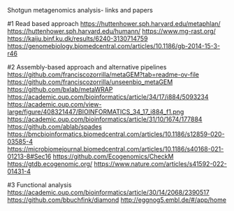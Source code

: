 Shotgun metagenomics analysis- links and papers

#1 Read based approach
https://huttenhower.sph.harvard.edu/metaphlan/
https://huttenhower.sph.harvard.edu/humann/
https://www.mg-rast.org/
https://kaiju.binf.ku.dk/results/6240-3130714759
https://genomebiology.biomedcentral.com/articles/10.1186/gb-2014-15-3-r46


#2 Assembly-based approach and alternative pipelines
https://github.com/franciscozorrilla/metaGEM?tab=readme-ov-file
https://github.com/franciscozorrilla/unseenbio_metaGEM
https://github.com/bxlab/metaWRAP
https://academic.oup.com/bioinformatics/article/34/17/i884/5093234
https://academic.oup.com/view-large/figure/408321447/BIOINFORMATICS_34_17_i884_f1.png
https://academic.oup.com/bioinformatics/article/31/10/1674/177884
https://github.com/ablab/spades
https://bmcbioinformatics.biomedcentral.com/articles/10.1186/s12859-020-03585-4
https://microbiomejournal.biomedcentral.com/articles/10.1186/s40168-021-01213-8#Sec16
https://github.com/Ecogenomics/CheckM
https://gtdb.ecogenomic.org/
https://www.nature.com/articles/s41592-022-01431-4


#3 Functional analysis
https://academic.oup.com/bioinformatics/article/30/14/2068/2390517
https://github.com/bbuchfink/diamond
http://eggnog5.embl.de/#/app/home
